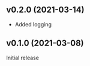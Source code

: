 v0.2.0 (2021-03-14)
-------------------
- Added logging

v0.1.0 (2021-03-08)
-------------------
Initial release
